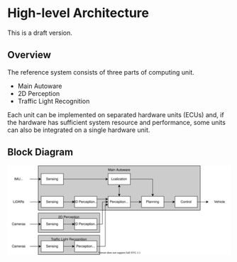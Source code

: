 # High-level Architecture

This is a draft version.

## Overview

The reference system consists of three parts of computing unit.

- Main Autoware
- 2D Perception
- Traffic Light Recognition

Each unit can be implemented on separated hardware units (ECUs) and, if the hardware has sufficient system resource and performance, some units can also be integrated on a single hardware unit.

## Block Diagram

![high_level_ecu_diagram](images/high-level-arch/diagram1.drawio.svg)
